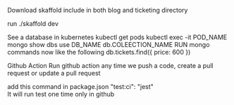 Download skaffold
include in both blog and ticketing directory

run ./skaffold dev


See a database in kubernetes
kubectl get pods
kubectl exec -it POD_NAME mongo
show dbs
use DB_NAME
db.COLEECTION_NAME
RUN mongo commands now like the following
db.tickets.find({ price: 600 })



Github Action
Run github action any time we push a code, create a pull request or update a pull request

add this command in package.json
"test:ci": "jest"   
 It will run test one time only in github